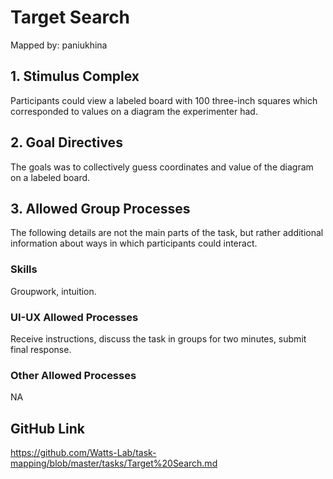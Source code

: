 # Target Search

Mapped by: paniukhina 

## 1. Stimulus Complex 
Participants could view a labeled board with 100 three-inch squares which corresponded to values on a diagram the experimenter had.

## 2. Goal Directives 
The goals was to collectively guess coordinates and value of the diagram on a labeled board.

## 3. Allowed Group Processes 
The following details are not the main parts of the task, but rather additional information about ways in which participants could interact.

### Skills 
Groupwork, intuition.

### UI-UX Allowed Processes
Receive instructions, discuss the task in groups for two minutes, submit final response.

### Other Allowed Processes
NA

## GitHub Link 
https://github.com/Watts-Lab/task-mapping/blob/master/tasks/Target%20Search.md